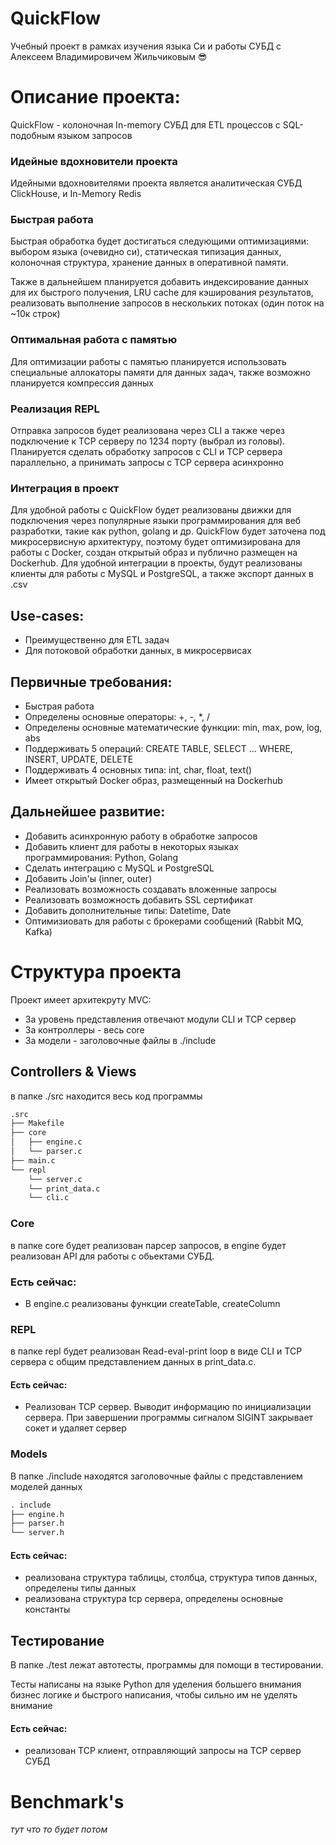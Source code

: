 # QuickFlow
Учебный проект в рамках изучения языка Си и работы СУБД с Алексеем Владимировичем Жильчиковым 😎

# Описание проекта:
QuickFlow - колоночная In-memory СУБД для ETL процессов с SQL-подобным языком запросов

### Идейные вдохновители проекта
Идейными вдохновителями проекта является аналитическая СУБД ClickHouse, и In-Memory Redis

### Быстрая работа
Быстрая обработка будет достигаться следующими оптимизациями: выбором языка (очевидно си), статическая типизация данных, колоночная структура, хранение данных в оперативной памяти. 

Также в дальнейшем планируется добавить индексирование данных для их быстрого получения, LRU cache для кэширования результатов, реализовать выполнение запросов в нескольких потоках (один поток на ~10к строк)

### Оптимальная работа с памятью
Для оптимизации работы с памятью планируется использовать специальные аллокаторы памяти для данных задач, также возможно планируется компрессия данных

### Реализация REPL
Отправка запросов будет реализована через CLI а также через подключение к TCP серверу по 1234 порту (выбрал из головы). Планируется сделать обработку запросов с CLI и TCP сервера параллельно, а принимать запросы с TCP сервера асинхронно 

### Интеграция в проект
Для удобной работы с QuickFlow будет реализованы движки для подключения через популярные языки программирования для веб разработки, такие как python, golang и др. QuickFlow будет заточена под микросервисную архитектуру, поэтому будет оптимизирована для работы с Docker, создан открытый образ и публично размещен на Dockerhub. Для удобной интеграции в проекты, будут реализованы клиенты для работы с MySQL и PostgreSQL, а также экспорт данных в .csv 

## Use-cases:
- Преимущественно для ETL задач
- Для потоковой обработки данных, в микросервисах
 
## Первичные требования: 
- Быстрая работа
- Определены основные операторы: +, -, *, /
- Определены основные математические функции: min, max, pow, log, abs
- Поддерживать 5 операций: CREATE TABLE, SELECT ... WHERE, INSERT, UPDATE, DELETE
- Поддерживать 4 основных типа: int, char, float, text()
- Имеет открытый Docker образ, размещенный на Dockerhub 

## Дальнейшее развитие:
- Добавить асинхронную работу в обработке запросов
- Добавить клиент для работы в некоторых языках программирования: Python, Golang
- Сделать интеграцию с MySQL и PostgreSQL
- Добавить Join'ы (inner, outer)
- Реализовать возможность создавать вложенные запросы
- Реализовать возможность добавить SSL сертификат
- Добавить дополнительные типы: Datetime, Date
- Оптимизиовать для работы с брокерами сообщений (Rabbit MQ, Kafka)

# Структура проекта
Проект имеет архитекруту MVC:
- За уровень представления отвечают модули CLI и TCP сервер
- За контроллеры - весь core
- За модели - заголовочные файлы в ./include
   
## Controllers & Views
в папке ./src находится весь код программы
```bash
.src
├── Makefile
├── core
│   ├── engine.c
│   └── parser.c
├── main.c
└── repl
    └── server.c
    └── print_data.c
    └── cli.c
```
### Core
в папке core будет реализован парсер запросов, в engine будет реализован API для работы с обьектами СУБД.

### Есть сейчас: 
- В engine.c реализованы функции createTable, createColumn

### REPL
в папке repl будет реализован Read-eval-print loop в виде CLI и TCP сервера с общим представлением данных в print_data.c.

#### Есть сейчас:
- Реализован TCP сервер. Выводит информацию по инициализации сервера. При завершении программы сигналом SIGINT закрывает сокет и удаляет сервер

### Models
В папке ./include находятся заголовочные файлы с представлением моделей данных
```bash
. include
├── engine.h
├── parser.h
└── server.h
```
#### Есть сейчас:
- реализована структура таблицы, столбца, структура типов данных, определены типы данных
- реализована структура tcp сервера, определены основные константы

## Тестирование
В папке ./test лежат автотесты, программы для помощи в тестировании.

Тесты написаны на языке Python для уделения большего внимания бизнес логике и быстрого написания, чтобы сильно им не уделять внимание
#### Есть сейчас:
- реализован TCP клиент, отправляющий запросы на TCP сервер СУБД

# Benchmark's
*тут что то будет потом*
